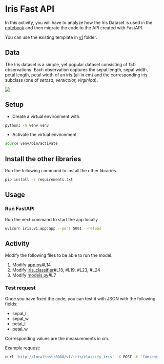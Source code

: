 # Iris Fast API

In this activity, you will have to analyze how the Iris Dataset is used in the [notebook](iris_flower.ipynb) and then migrate the code to the API created with FastAPI.

You can use the existing template in [v1](./iris/v1) folder.

## Data

The Iris dataset is a simple, yet popular dataset consisting of 150 observations. Each observation captures the sepal length, sepal width, petal length, petal width of an iris (all in cm) and the corresponding iris subclass (one of *setosa, versicolor, virginica*).

![](https://s3.amazonaws.com/assets.datacamp.com/blog_assets/Machine+Learning+R/iris-machinelearning.png)

## Setup

* Create a virtual environment with:

```bash
python3 -m venv venv
```

* Activate the virtual environment

```bash
source venv/bin/activate
```

## Install the other libraries

Run the following command to install the other libraries.

```bash
pip install -r requirements.txt
```

## Usage

### Run FastAPI

Run the next command to start the app locally

```bash
uvicorn iris.v1.app:app --port 5001 --reload
```

## Activity

Modify the following files to be able to run the model.

1. Modify [app.py](iris/v1/app.py)#L14
2. Modify [iris_classifier](iris/v1/iris_classifier.py)#L18, #L19, #L23, #L24
3. Modify [models.py](iris/v1/models.py)#L7

### Test request

Once you have fixed the code, you can test it with JSON with the following fields:

* sepal_l
* sepal_w
* petal_l
* petal_w

Corresponding values are the measurements in cm.

Example request:

```bash
curl 'http://localhost:8080/v1/iris/classify_iris' -X POST -H 'Content-Type: application/json' -d '{"sepal_l": 5, "sepal_w": 2, "petal_l": 3, "petal_w": 4}'
```
